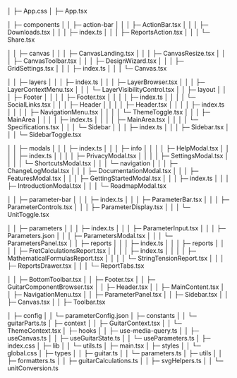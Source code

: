    │  ├─ App.css
   │  ├─ App.tsx
 
   │  ├─ components
   │  │  ├─ action-bar
   │  │  │  ├─ ActionBar.tsx
   │  │  │  ├─ Downloads.tsx
   │  │  │  ├─ index.ts
   │  │  │  ├─ ReportsAction.tsx
   │  │  │  └─ Share.tsx

   │  │  ├─ canvas
   │  │  │  ├─ CanvasLanding.tsx
   │  │  │  ├─ CanvasResize.tsx
   │  │  │  ├─ CanvasToolbar.tsx
   │  │  │  ├─ DesignWizard.tsx
   │  │  │  ├─ GridSettings.tsx
   │  │  │  ├─ index.ts
   │  │  │  └─ Canvas.tsx

   │  │  ├─ layers
   │  │  │  ├─ index.ts
   │  │  │  ├─ LayerBrowser.tsx
   │  │  │  ├─ LayerContextMenu.tsx
   │  │  │  └─ LayerVisibilityControl.tsx
   │  │  ├─ layout
   │  │  │  ├─ Footer
   │  │  │  │  ├─ Footer.tsx
   │  │  │  │  ├─ index.ts
   │  │  │  │  └─ SocialLinks.tsx
   │  │  │  ├─ Header
   │  │  │  │  ├─ Header.tsx
   │  │  │  │  ├─ index.ts
   │  │  │  │  ├─ NavigationMenu.tsx
   │  │  │  │  └─ ThemeToggle.tsx
   │  │  │  ├─ MainArea
   │  │  │  │  ├─ index.ts
   │  │  │  │  ├─ MainArea.tsx
   │  │  │  │  └─ Specifications.tsx
   │  │  │  └─ Sidebar
   │  │  │     ├─ index.ts
   │  │  │     ├─ Sidebar.tsx
   │  │  │     └─ SidebarToggle.tsx

   │  │  ├─ modals
   │  │  │  ├─ index.ts
   │  │  │  ├─ info
   │  │  │  │  ├─ HelpModal.tsx
   │  │  │  │  ├─ index.ts
   │  │  │  │  ├─ PrivacyModal.tsx
   │  │  │  │  ├─ SettingsModal.tsx
   │  │  │  │  └─ ShortcutsModal.tsx
   │  │  │  └─ navigation
   │  │  │     ├─ ChangeLogModal.tsx
   │  │  │     ├─ DocumentationModal.tsx
   │  │  │     ├─ FeaturesModal.tsx
   │  │  │     ├─ GettingStartedModal.tsx
   │  │  │     ├─ index.ts
   │  │  │     ├─ IntroductionModal.tsx
   │  │  │     └─ RoadmapModal.tsx

   │  │  ├─ parameter-bar
   │  │  │  ├─ index.ts
   │  │  │  ├─ ParameterBar.tsx
   │  │  │  ├─ ParameterControls.tsx
   │  │  │  ├─ ParameterDisplay.tsx
   │  │  │  └─ UnitToggle.tsx

   │  │  ├─ parameters
   │  │  │  ├─ index.ts
   │  │  │  ├─ ParameterInput.tsx
   │  │  │  ├─ Parameters.json
   │  │  │  ├─ ParametersModal.tsx
   │  │  │  └─ ParametersPanel.tsx
   │  │  ├─ reports
   │  │  │  ├─ index.ts
   │  │  │  ├─ reports
   │  │  │  │  ├─ FretCalculationsReport.tsx
   │  │  │  │  ├─ index.ts
   │  │  │  │  ├─ MathematicalFormulasReport.tsx
   │  │  │  │  └─ StringTensionReport.tsx
   │  │  │  ├─ ReportsDrawer.tsx
   │  │  │  └─ ReportTabs.tsx

   │  │  ├─ BottomToolbar.tsx
   │  │  ├─ Footer.tsx
   │  │  ├─ GuitarComponentBrowser.tsx
   │  │  ├─ Header.tsx
   │  │  ├─ MainContent.tsx
   │  │  ├─ NavigationMenu.tsx
   │  │  ├─ ParameterPanel.tsx
   │  │  ├─ Sidebar.tsx
   │  │  ├─ Canvas.tsx
   │  │  ├─ Toolbar.tsx

   │  ├─ config
   │  │  └─ parameterConfig.json
   │  ├─ constants
   │  │  └─ guitarParts.ts
   │  ├─ context
   │  │  ├─ GuitarContext.tsx
   │  │  └─ ThemeContext.tsx
   │  ├─ hooks
   │  │  ├─ use-media-query.ts
   │  │  ├─ useCanvas.ts
   │  │  ├─ useGuitarState.ts
   │  │  └─ useParameters.ts
   │  ├─ index.css
   │  ├─ lib
   │  │  └─ utils.ts
   │  ├─ main.tsx
   │  ├─ styles
   │  │  └─ global.css
   │  ├─ types
   │  │  ├─ guitar.ts
   │  │  └─ parameters.ts
   │  ├─ utils
   │  │  ├─ formatters.ts
   │  │  ├─ guitarCalculations.ts
   │  │  ├─ svgHelpers.ts
   │  │  └─ unitConversion.ts
